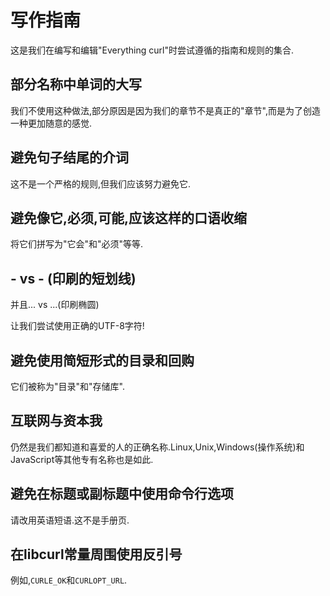 
# 写作指南

这是我们在编写和编辑"Everything curl"时尝试遵循的指南和规则的集合.

## 部分名称中单词的大写

我们不使用这种做法,部分原因是因为我们的章节不是真正的"章节",而是为了创造一种更加随意的感觉.

## 避免句子结尾的介词

这不是一个严格的规则,但我们应该努力避免它.

## 避免像它,必须,可能,应该这样的口语收缩

将它们拼写为"它会"和"必须"等等.

## -  vs  - (印刷的短划线)

并且... vs ...(印刷椭圆)

让我们尝试使用正确的UTF-8字符!

## 避免使用简短形式的目录和回购

它们被称为"目录"和"存储库".

## 互联网与资本我

仍然是我们都知道和喜爱的人的正确名称.Linux,Unix,Windows(操作系统)和JavaScript等其他专有名称也是如此.

## 避免在标题或副标题中使用命令行选项

请改用英语短语.这不是手册页.

## 在libcurl常量周围使用反引号

例如,`CURLE_OK`和`CURLOPT_URL`.
